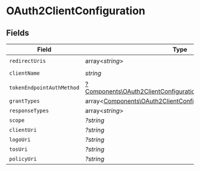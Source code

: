 # OAuth2ClientConfiguration


## Fields

| Field                                                                                                                                       | Type                                                                                                                                        | Required                                                                                                                                    | Description                                                                                                                                 |
| ------------------------------------------------------------------------------------------------------------------------------------------- | ------------------------------------------------------------------------------------------------------------------------------------------- | ------------------------------------------------------------------------------------------------------------------------------------------- | ------------------------------------------------------------------------------------------------------------------------------------------- |
| `redirectUris`                                                                                                                              | array<*string*>                                                                                                                             | :heavy_check_mark:                                                                                                                          | N/A                                                                                                                                         |
| `clientName`                                                                                                                                | *string*                                                                                                                                    | :heavy_check_mark:                                                                                                                          | N/A                                                                                                                                         |
| `tokenEndpointAuthMethod`                                                                                                                   | [?Components\OAuth2ClientConfigurationTokenEndpointAuthMethod](../../Models/Components/OAuth2ClientConfigurationTokenEndpointAuthMethod.md) | :heavy_minus_sign:                                                                                                                          | N/A                                                                                                                                         |
| `grantTypes`                                                                                                                                | array<[Components\OAuth2ClientConfigurationGrantTypes](../../Models/Components/OAuth2ClientConfigurationGrantTypes.md)>                     | :heavy_minus_sign:                                                                                                                          | N/A                                                                                                                                         |
| `responseTypes`                                                                                                                             | array<*string*>                                                                                                                             | :heavy_minus_sign:                                                                                                                          | N/A                                                                                                                                         |
| `scope`                                                                                                                                     | *?string*                                                                                                                                   | :heavy_minus_sign:                                                                                                                          | N/A                                                                                                                                         |
| `clientUri`                                                                                                                                 | *?string*                                                                                                                                   | :heavy_minus_sign:                                                                                                                          | N/A                                                                                                                                         |
| `logoUri`                                                                                                                                   | *?string*                                                                                                                                   | :heavy_minus_sign:                                                                                                                          | N/A                                                                                                                                         |
| `tosUri`                                                                                                                                    | *?string*                                                                                                                                   | :heavy_minus_sign:                                                                                                                          | N/A                                                                                                                                         |
| `policyUri`                                                                                                                                 | *?string*                                                                                                                                   | :heavy_minus_sign:                                                                                                                          | N/A                                                                                                                                         |